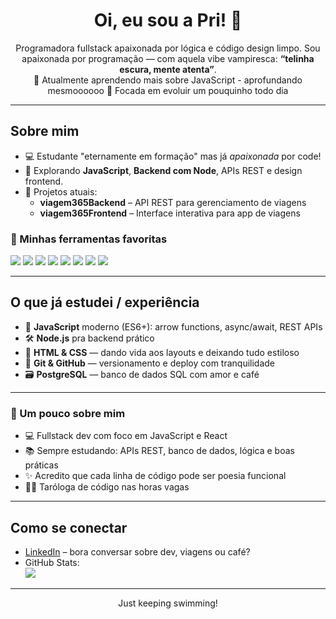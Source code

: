 <h1 align="center">Oi, eu sou a Pri! 🌙</h1>
<p align="center">
  Programadora fullstack apaixonada por lógica e código design limpo.  
  Sou apaixonada por programação — com aquela vibe vampiresca: <strong>“telinha escura, mente atenta”</strong>.
  <br/>
  🌱 Atualmente aprendendo mais sobre JavaScript - aprofundando mesmoooooo 
  🎯 Focada em evoluir um pouquinho todo dia  
</p>

---

##  Sobre mim

- 💻 Estudante "eternamente em formação" mas já *apaixonada* por code!
- 🚀 Explorando **JavaScript**, **Backend com Node**, APIs REST e design frontend.
- 🧳 Projetos atuais:
  - **viagem365Backend** – API REST para gerenciamento de viagens
  - **viagem365Frontend** – Interface interativa para app de viagens

### 🚀 Minhas ferramentas favoritas

<p>
  <img src="https://img.shields.io/badge/JavaScript-F7DF1E?style=flat-square&logo=javascript&logoColor=black" />
  <img src="https://img.shields.io/badge/Node.js-339933?style=flat-square&logo=nodedotjs&logoColor=white" />
  <img src="https://img.shields.io/badge/React-61DAFB?style=flat-square&logo=react&logoColor=black" />
  <img src="https://img.shields.io/badge/HTML5-E34F26?style=flat-square&logo=html5&logoColor=white" />
  <img src="https://img.shields.io/badge/CSS3-1572B6?style=flat-square&logo=css3&logoColor=white" />
  <img src="https://img.shields.io/badge/Git-F05032?style=flat-square&logo=git&logoColor=white" />
  <img src="https://img.shields.io/badge/GitHub-181717?style=flat-square&logo=github&logoColor=white" />
  <img src="https://img.shields.io/badge/PostgreSQL-336791?style=flat-square&logo=postgresql&logoColor=white" />
</p>

---

##  O que já estudei / experiência

- 🧠 **JavaScript** moderno (ES6+): arrow functions, async/await, REST APIs
- 🛠️ **Node.js** pra backend prático
- 🎨 **HTML & CSS** — dando vida aos layouts e deixando tudo estiloso
- 🔧 **Git & GitHub** — versionamento e deploy com tranquilidade
- 🗃️ **PostgreSQL** — banco de dados SQL com amor e café

---

### 💫 Um pouco sobre mim

- 💻 Fullstack dev com foco em JavaScript e React  
- 📚 Sempre estudando: APIs REST, banco de dados, lógica e boas práticas  
- ✨ Acredito que cada linha de código pode ser poesia funcional  
- 🧙‍♀️ Taróloga de código nas horas vagas

---

##  Como se conectar

- [LinkedIn](https://www.linkedin.com/in/priscilla-ilha-carbonell-864a062b) – bora conversar sobre dev, viagens ou café?
- GitHub Stats:  
  ![](https://github-readme-stats.vercel.app/api?username=pricbnll&show_icons=true)

---

<p align="center">
  Just keeping swimming! 
</p>
